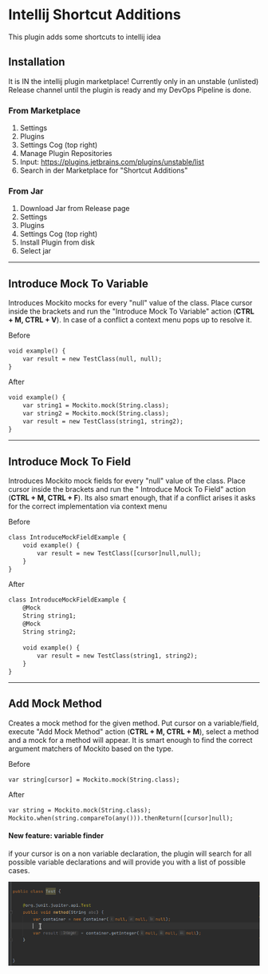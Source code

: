 # Intellij Shortcut Additions

This plugin adds some shortcuts to intellij idea

## Installation

It is IN the intellij plugin marketplace! Currently only in an unstable (unlisted) Release channel until the plugin is
ready and my DevOps Pipeline is done.

### From Marketplace

1. Settings
2. Plugins
3. Settings Cog (top right)
4. Manage Plugin Repositories
5. Input: https://plugins.jetbrains.com/plugins/unstable/list
6. Search in der Marketplace for "Shortcut Additions"

### From Jar

1. Download Jar from Release page
2. Settings
3. Plugins
4. Settings Cog (top right)
5. Install Plugin from disk
6. Select jar

----------------------

## Introduce Mock To Variable

Introduces Mockito mocks for every "null" value of the class. Place cursor inside the brackets and run the "Introduce
Mock To Variable" action (**CTRL + M, CTRL + V**). In case of a conflict a context menu pops up to resolve it.

Before

    void example() {
        var result = new TestClass(null, null);
    }

After

    void example() {
        var string1 = Mockito.mock(String.class);
        var string2 = Mockito.mock(String.class);
        var result = new TestClass(string1, string2);
    }

----------------------

## Introduce Mock To Field

Introduces Mockito mock fields for every "null" value of the class. Place cursor inside the brackets and run the "
Introduce Mock To Field" action (**CTRL + M, CTRL + F**). Its also smart enough, that if a conflict arises it asks for
the correct implementation via context menu

Before

    class IntroduceMockFieldExample {
        void example() {
            var result = new TestClass([cursor]null,null);
        }
    }

After

    class IntroduceMockFieldExample {
        @Mock
        String string1;
        @Mock
        String string2;
    
        void example() {
            var result = new TestClass(string1, string2);
        }
    }

----------------------

## Add Mock Method

Creates a mock method for the given method. Put cursor on a variable/field, execute "Add Mock Method"
action (**CTRL + M, CTRL + M**), select a method and a mock for a method will appear. It is smart enough to find the
correct argument matchers of Mockito based on the type.

Before

    var string[cursor] = Mockito.mock(String.class);

After

    var string = Mockito.mock(String.class);
    Mockito.when(string.compareTo(any())).thenReturn([cursor]null);

#### New feature: variable finder

if your cursor is on a non variable declaration, the plugin will search for all possible
variable declarations and will provide you with a list of possible cases.

![mock](mockmethod.gif)